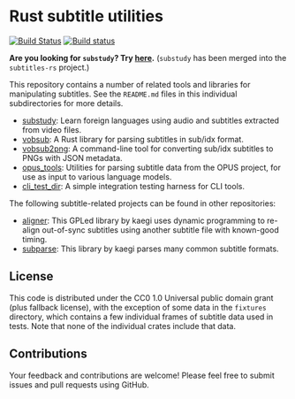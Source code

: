 # Rust subtitle utilities

[![Build Status](https://travis-ci.org/emk/subtitles-rs.svg?branch=master)](https://travis-ci.org/emk/subtitles-rs) [![Build status](https://ci.appveyor.com/api/projects/status/3hn8cwckcdhpcasm/branch/master?svg=true)](https://ci.appveyor.com/project/emk/subtitles-rs/branch/master)

**Are you looking for `substudy`? Try [here][substudy].** (`substudy` has been
merged into the `subtitles-rs` project.)

This repository contains a number of related tools and libraries for
manipulating subtitles.  See the `README.md` files in this individual
subdirectories for more details.

- [substudy][]: Learn foreign languages using audio and subtitles extracted
  from video files.
- [vobsub][]: A Rust library for parsing subtitles in sub/idx format.
- [vobsub2png][]: A command-line tool for converting sub/idx subtitles to
  PNGs with JSON metadata.
- [opus_tools][]: Utilities for parsing subtitle data from the OPUS project,
  for use as input to various language models.
- [cli_test_dir][]: A simple integration testing harness for CLI tools.

The following subtitle-related projects can be found in other repositories:

- [aligner][]: This GPLed library by kaegi uses dynamic programming to
  re-align out-of-sync subtitles using another subtitle file with
  known-good timing.
- [subparse][]: This library by kaegi parses many common subtitle formats.

[vobsub]: ./vobsub/README.md
[vobsub2png]: ./vobsub2png/README.md
[opus_tools]: ./opus_tools/README.md
[cli_test_dir]: ./cli_test_dir/README.md
[substudy]: ./substudy/README.md
[aligner]: https://github.com/kaegi/aligner
[subparse]: https://github.com/kaegi/subparse

## License

This code is distributed under the CC0 1.0 Universal public domain grant
(plus fallback license), with the exception of some data in the `fixtures`
directory, which contains a few individual frames of subtitle data used in
tests.  Note that none of the individual crates include that data.

## Contributions

Your feedback and contributions are welcome!  Please feel free to submit
issues and pull requests using GitHub.
